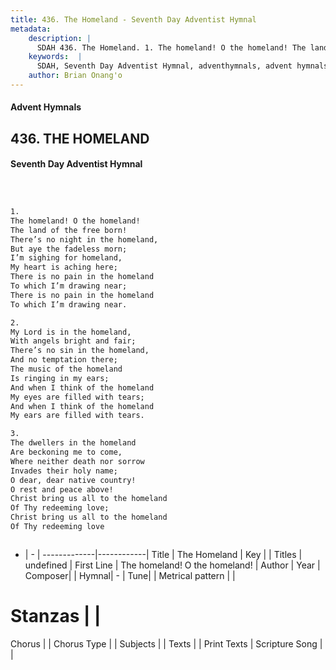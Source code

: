 ```yaml
---
title: 436. The Homeland - Seventh Day Adventist Hymnal
metadata:
    description: |
      SDAH 436. The Homeland. 1. The homeland! O the homeland! The land of the free born! There’s no night in the homeland, But aye the fadeless morn; I’m sighing for homeland, My heart is aching here; There is no pain in the homeland To which I’m drawing near; There is no pain in the homeland To which I’m drawing near.
    keywords:  |
      SDAH, Seventh Day Adventist Hymnal, adventhymnals, advent hymnals, The Homeland, The homeland! O the homeland! 
    author: Brian Onang'o
---
```


#### Advent Hymnals
## 436. THE HOMELAND
#### Seventh Day Adventist Hymnal

```txt



1.
The homeland! O the homeland!
The land of the free born!
There’s no night in the homeland,
But aye the fadeless morn;
I’m sighing for homeland,
My heart is aching here;
There is no pain in the homeland
To which I’m drawing near;
There is no pain in the homeland
To which I’m drawing near.

2.
My Lord is in the homeland,
With angels bright and fair;
There’s no sin in the homeland,
And no temptation there;
The music of the homeland
Is ringing in my ears;
And when I think of the homeland
My eyes are filled with tears;
And when I think of the homeland
My ears are filled with tears.

3.
The dwellers in the homeland
Are beckoning me to come,
Where neither death nor sorrow
Invades their holy name;
O dear, dear native country!
O rest and peace above!
Christ bring us all to the homeland
Of Thy redeeming love;
Christ bring us all to the homeland
Of Thy redeeming love



```

- |   -  |
-------------|------------|
Title | The Homeland |
Key |  |
Titles | undefined |
First Line | The homeland! O the homeland! |
Author | 
Year | 
Composer|  |
Hymnal|  - |
Tune|  |
Metrical pattern | |
# Stanzas |  |
Chorus |  |
Chorus Type |  |
Subjects |  |
Texts |  |
Print Texts | 
Scripture Song |  |
  
